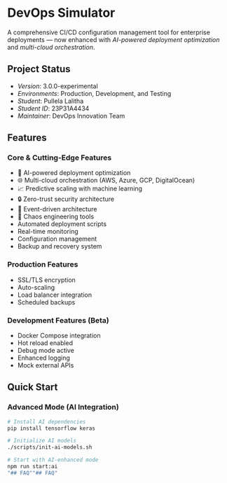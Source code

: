 # DevOps Simulator

A comprehensive CI/CD configuration management tool for enterprise deployments — now enhanced with *AI-powered deployment optimization* and *multi-cloud orchestration*.

## Project Status
- *Version*: 3.0.0-experimental  
- *Environments*: Production, Development, and Testing  
- *Student*: Pullela Lalitha
- *Student ID*: 23P31A4434
- *Maintainer*: DevOps Innovation Team  

## Features

### Core & Cutting-Edge Features
- 🤖 AI-powered deployment optimization
- 🌐 Multi-cloud orchestration (AWS, Azure, GCP, DigitalOcean)
- 📈 Predictive scaling with machine learning
- 🔒 Zero-trust security architecture
- 🌊 Event-driven architecture
- 🎯 Chaos engineering tools
- Automated deployment scripts
- Real-time monitoring
- Configuration management
- Backup and recovery system

### Production Features
- SSL/TLS encryption
- Auto-scaling
- Load balancer integration
- Scheduled backups

### Development Features (Beta)
- Docker Compose integration
- Hot reload enabled
- Debug mode active
- Enhanced logging
- Mock external APIs

## Quick Start

### Advanced Mode (AI Integration)
```bash
# Install AI dependencies
pip install tensorflow keras

# Initialize AI models
./scripts/init-ai-models.sh

# Start with AI-enhanced mode
npm run start:ai
"## FAQ""## FAQ" 
